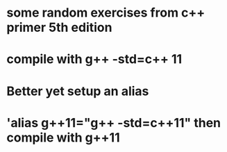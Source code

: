 # some random exercises from c++ primer 5th edition
# compile with g++ -std=c++ 11 
# Better yet setup an alias 
# 'alias g++11="g++ -std=c++11"  then compile with g++11 
